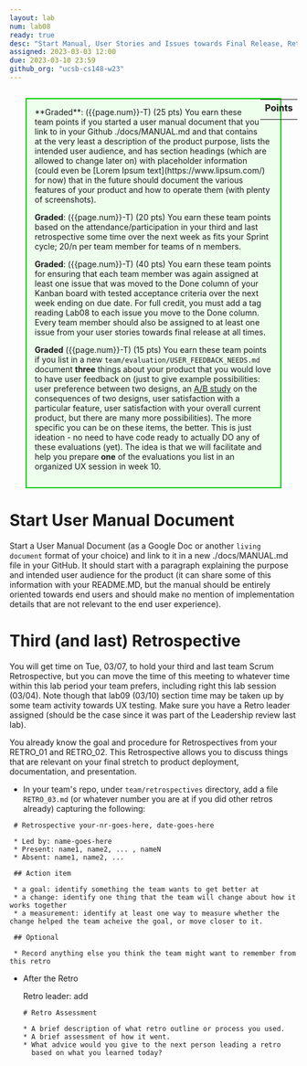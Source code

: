 ```yaml
---
layout: lab
num: lab08
ready: true
desc: "Start Manual, User Stories and Issues towards Final Release, Retro 3"
assigned: 2023-03-03 12:00
due: 2023-03-10 23:59
github_org: "ucsb-cs148-w23"
---
```


<style>
div.grade { margin: 2em; padding: 1em; border: 2px solid #0c0; background-color: #efe; }   
</style>

<div style="float:right; width: auto;">

<table style="margin-top:1em;">
<tr>
   <th>Points</th>
</tr>
<tr>
   <td class="pointCount"></td>
</tr>
</table>

</div>

<div class="grade" markdown="1">
**Graded**: ({{page.num}}-T) (25 pts) You earn these team points if you started a user manual document that you link to in your Github ./docs/MANUAL.md and that contains at the very least a description of the product purpose, lists the intended user audience, and has section headings (which are allowed to change later on) with placeholder information (could even be [Lorem Ipsum text](https://www.lipsum.com/) for now) that in the future should document the various features of your product and how to operate them (with plenty of screenshots).  

**Graded**: ({{page.num}}-T) (20 pts) You earn these team points based on the attendance/participation in your third and last retrospective some time over the next week as fits your Sprint cycle; 20/n per team member for teams of n members.

**Graded**: ({{page.num}}-T) (40 pts) You earn these team points for ensuring that each team member was again assigned at least one issue that was moved to the Done column of your Kanban board with tested acceptance criteria over the next week ending on due date. For full credit, you must add a tag reading Lab08 to each issue you move to the Done column. Every team member should also be assigned to at least one issue from your user stories towards final release at all times. 

**Graded** ({{page.num}}-T) (15 pts) You earn these team points if you list in a new `team/evaluation/USER_FEEDBACK_NEEDS.md` document **three** things about your product that you would love to have user feedback on (just to give example possibilities: user preference between two designs, an [A/B study](https://vwo.com/ab-testing/) on the consequences of two designs, user satisfaction with a particular feature, user satisfaction with your overall current product, but there are many more possibilities). The more specific you can be on these items, the better. This is just ideation - no need to have code ready to actually DO any of these evaluations (yet). The idea is that we will facilitate and help you prepare **one** of the evaluations you list in an organized UX session in week 10.     
</div>


# Start User Manual Document
Start a User Manual Document (as a Google Doc or another `living document` format of your choice) and link to it in a new ./docs/MANUAL.md file in your GitHub. 
It should start with a paragraph explaining the purpose and intended user audience for the product (it can share some of this information with your README.MD, but the manual should be entirely oriented towards end users and should make no mention of implementation details that are not relevant to the end user experience).   


# Third (and last) Retrospective 

You will get time on Tue, 03/07, to hold your third and last team Scrum Retrospective, but you can move the time of this meeting to whatever time within this lab period your team prefers, including right this lab session (03/04). Note though that lab09 (03/10) section time may be taken up by some team activity towards UX testing. 
Make sure you have a Retro leader assigned (should be the case since it was part of the Leadership review last lab).

You already know the goal and procedure for Retrospectives from your RETRO_01 and RETRO_02. This Retrospective allows you to discuss things that are relevant on your final stretch to product deployment, documentation, and presentation.


* In your team's repo, under `team/retrospectives` directory, add a file `RETRO_03.md` (or whatever number you are at if you did other retros already) capturing the following:

 ```
  # Retrospective your-nr-goes-here, date-goes-here 

  * Led by: name-goes-here
  * Present: name1, name2, ... , nameN
  * Absent: name1, name2, ...

  ## Action item

  * a goal: identify something the team wants to get better at
  * a change: identify one thing that the team will change about how it works together
  * a measurement: identify at least one way to measure whether the change helped the team acheive the goal, or move closer to it.

  ## Optional

  * Record anything else you think the team might want to remember from this retro

  ```

* After the Retro
  
  Retro leader: add
  
  ```
  # Retro Assessment

  * A brief description of what retro outline or process you used.
  * A brief assessment of how it went.
  * What advice would you give to the next person leading a retro
    based on what you learned today?
  ```
 